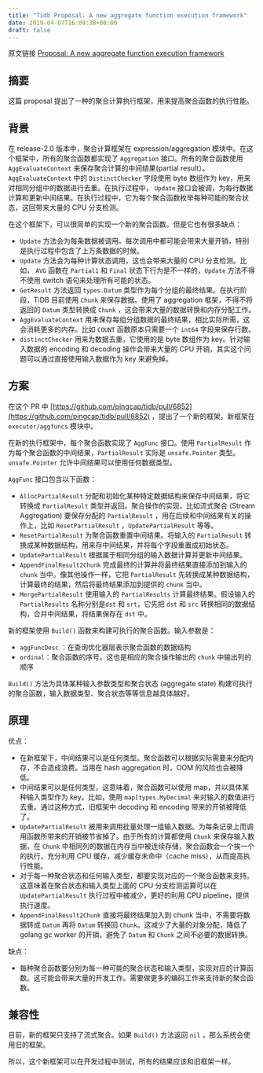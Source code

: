 ```yaml
---
title: "Tidb Proposal: A new aggregate function execution framework"
date: 2019-04-07T16:09:38+08:00
draft: false
---
```


原文链接 [Proposal: A new aggregate function execution framework](https://github.com/pingcap/tidb/blob/master/docs/design/2018-07-01-refactor-aggregate-framework.md)

## 摘要

这篇 proposal 提出了一种的聚合计算执行框架，用来提高聚合函数的执行性能。

## 背景

在 release-2.0 版本中，聚合计算框架在 expression/aggregation 模块中。在这个框架中，所有的聚合函数都实现了 `Aggregation` 接口。所有的聚合函数使用 `AggEvaluateContext` 来保存聚合计算的中间结果(partial result）。`AggEvaluateContext`  中的 `DistinctChecker` 字段使用 byte 数组作为 key，用来对相同分组中的数据进行去重。在执行过程中， `Update` 接口会被调，为每行数据计算和更新中间结果。在执行过程中，它为每个聚合函数枚举每种可能的聚合状态，这回带来大量的 CPU 分支检测。

在这个框架下，可以很简单的实现一个新的聚合函数。但是它也有很多缺点：

* `Update` 方法会为每条数据被调用。每次调用中都可能会带来大量开销，特别是执行过程中包含了上万条数据的时候。
* `Update` 方法会为每种计算状态调用，这也会带来大量的 CPU 分支检测。比如， `AVG` 函数在 `Partial1` 和 `Final` 状态下行为是不一样的，`Update` 方法不得不使用 switch 语句来处理所有可能的状态。
* `GetResult` 方法返回 `types.Datum` 类型作为每个分组的最终结果。在执行阶段，TiDB 目前使用 `Chunk` 来保存数据。使用了 aggregation 框架，不得不将返回的 `Datum` 类型转换成 `Chunk` ，这会带来大量的数据转换和内存分配工作。
* `AggEvaluateContext` 用来保存每组分组数据的最终结果，相比实际所需，这会消耗更多的内存。比如 `COUNT` 函数原本只需要一个 `int64`  字段来保存行数。
* `distinctChecker` 用来为数据去重，它使用的是 byte 数组作为 key。针对输入数据的 encoding 和 decoding 操作会带来大量的 CPU 开销，其实这个问题可以通过直接使用输入数据作为 key 来避免掉。

## 方案

在这个 PR 中 [https://github.com/pingcap/tidb/pull/6852](https://github.com/pingcap/tidb/pull/6852) ，提出了一个新的框架。新框架在 `executor/aggfuncs` 模块中。

在新的执行框架中，每个聚合函数实现了 `AggFunc` 接口。使用 `PartialResult` 作为每个聚合函数的中间结果，`PartialResult` 实际是 `unsafe.Pointer` 类型。`unsafe.Pointer` 允许中间结果可以使用任何数据类型。

`AggFunc` 接口包含以下函数：

* `AllocPartialResult` 分配和初始化某种特定数据结构来保存中间结果，将它转换成 `PartialResult` 类型并返回。聚合操作的实现，比如流式聚合 (Stream Aggregation) 要保存分配的 `PartialResult` ，用在后续和中间结果有关的操作上，比如 `ResetPartialResult` ，`UpdatePartialResult` 等等。
* `ResetPartialResult` 为聚合函数重置中间结果。将输入的 `PartialResult` 转换成某种数据结构，用来存中间结果，并将每个字段重置成初始状态。
* `UpdatePartialResult` 根据属于相同分组的输入数据计算并更新中间结果。
* `AppendFinalResult2Chunk` 完成最终的计算并将最终结果直接添加到输入的 `chunk` 当中。像其他操作一样，它把 `PartialResult` 先转换成某种数据结构，计算最终的结果，然后将最终结果添加到提供的 `chunk` 当中。
* `MergePartialResult` 使用输入的 `PartialResults` 计算最终结果。假设输入的 `PartialResults` 名称分别是`dst` 和 `srt`，它先把 `dst` 和 `src` 转换相同的数据结构，合并中间结果，将结果保存在 `dst` 中。

新的框架使用 `Build()` 函数来构建可执行的聚合函数。输入参数是：

* `aggFuncDesc` ：在查询优化器层表示聚合函数的数据结构
* `ordinal`：聚合函数的序号。这也是相应的聚合操作输出的 `chunk` 中输出列的顺序

`Build()` 方法为具体某种输入参数类型和聚合状态 (aggregate state) 构建可执行的聚合函数，输入数据类型、聚合状态等等信息越具体越好。

## 原理

优点：

* 在新框架下，中间结果可以是任何类型。聚合函数可以根据实际需要来分配内存，不会造成浪费。当用在 hash aggregation 时，OOM 的风险也会被降低。
* 中间结果可以是任何类型，这意味着，聚合函数可以使用 map，并以具体某种输入类型作为 key。比如，使用 `map[types.MyDecimal` 来对输入的数值进行去重。通过这种方式，旧框架中 decoding 和 encoding 带来的开销被降低了。
* `UpdatePartialResult` 被用来调用批量处理一组输入数据。为每条记录上而调用函数所带来的开销被节省掉了。由于所有的计算都使用 `Chunk` 来保存输入数据，在 `Chunk` 中相同列的数据在内存当中被连续存储，聚合函数会一个挨一个的执行，充分利用 CPU 缓存，减少缓存未命中（cache miss），从而提高执行性能。
* 对于每一种聚合状态和任何输入类型，都要实现对应的一个聚合函数来支持。这意味着在聚合状态和输入类型上面的 CPU 分支检测运算可以在 `UpdatePartialResult` 执行过程中被减少，更好的利用 CPU pipeline，提供执行速度。
* `AppendFinalResult2Chunk` 直接将最终结果加入到 chunk 当中，不需要将数据转成 `Datum` 再将 `Datum` 转换回 `Chunk`。这减少了大量的对象分配，降低了 golang gc worker 的开销，避免了 `Datum` 和 `Chunk` 之间不必要的数据转换。

缺点：

* 每种聚合函数要分别为每一种可能的聚合状态和输入类型，实现对应的计算函数。这可能会带来大量的开发工作。需要做更多的编码工作来支持新的聚合函数。

## 兼容性

目前，新的框架只支持了流式聚合。如果 `Build()` 方法返回 `nil` ，那么系统会使用旧的框架。

所以，这个新框架可以在开发过程中测试，所有的结果应该和旧框架一样。